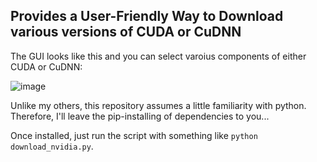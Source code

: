 ## Provides a User-Friendly Way to Download various versions of CUDA or CuDNN

The GUI looks like this and you can select varoius components of either CUDA or CuDNN:

![image](https://github.com/user-attachments/assets/c8999978-f8a9-42c3-bb16-78e56a4c9aca)


Unlike my others, this repository assumes a little familiarity with python.  Therefore, I'll leave the pip-installing of dependencies to you...

Once installed, just run the script with something like ```python download_nvidia.py```.
